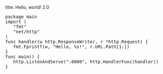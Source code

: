 title: Hello, world! 2.0

<pre class="prettyprint" data-lang="go">
package main
import (
   "fmt"
   "net/http"
)
func handler(w http.ResponseWriter, r *http.Request) { 
   fmt.Fprintf(w, "Hello, %s!", r.URL.Path[1:]) 
}
func main() {
   http.ListenAndServe(":8000", http.HandlerFunc(handler))
}
</pre>
